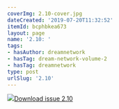 ```yaml
---
coverImg: 2.10-cover.jpg
dateCreated: '2019-07-20T11:32:52'
itemId: bcphbkea673
layout: page
name: '2.10: '
tags:
- hasAuthor: dreamnetwork
- hasTag: dream-network-volume-2
- hasTag: dreamnetwork
type: post
urlSlug: '2.10'
---
```

<img class="card-journal-img" src="../images/2.10-rect.jpg"/><a href="../files/pdfs/Volume_2/2.10-Dream-Network-Bulletin-Vol.2-No.10.pdf" download="">Download issue 2.10</a>
